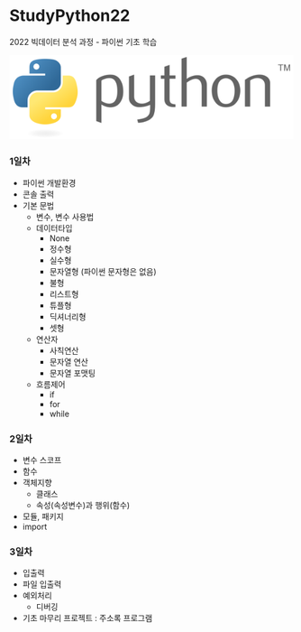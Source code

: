 # StudyPython22
2022 빅데이터 분석 과정 - 파이썬 기초 학습

![파이썬](./image/python_logo.png)
<!-- 
<img src='./image/python_logo.png' />  
-->

### 1일차
- 파이썬 개발환경
- 콘솔 출력
- 기본 문법
    - 변수, 변수 사용법
    - 데이터타입
        - None
        - 정수형
        - 실수형
        - 문자열형 (파이썬 문자형은 없음)
        - 불형
        - 리스트형
        - 튜플형
        - 딕셔너리형
        - 셋형
    - 연산자
        - 사칙연산
        - 문자열 연산
        - 문자열 포맷팅
    - 흐름제어
        - if
        - for
        - while
### 2일차
- 변수 스코프
- 함수
- 객체지향
    - 클래스
    - 속성(속성변수)과 행위(함수)
- 모듈, 패키지
- import

### 3일차
- 입출력
- 파일 입출력
- 예외처리
    - 디버깅
- 기초 마무리 프로젝트 : 주소록 프로그램